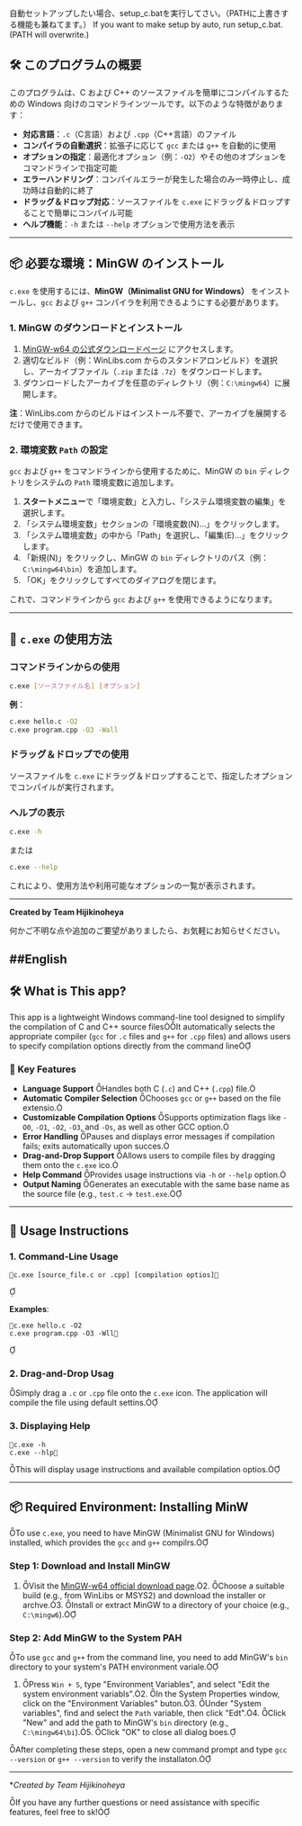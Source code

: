 自動セットアップしたい場合、setup_c.batを実行してさい。（PATHに上書きする機能も兼ねてます。）
If you want to make setup by auto, run setup_c.bat.(PATH will overwrite.)

## 🛠️ このプログラムの概要

このプログラムは、C および C++ のソースファイルを簡単にコンパイルするための Windows 向けのコマンドラインツールです。以下のような特徴があります：

- **対応言語**：`.c`（C言語）および `.cpp`（C++言語）のファイル
- **コンパイラの自動選択**：拡張子に応じて `gcc` または `g++` を自動的に使用
- **オプションの指定**：最適化オプション（例：`-O2`）やその他のオプションをコマンドラインで指定可能
- **エラーハンドリング**：コンパイルエラーが発生した場合のみ一時停止し、成功時は自動的に終了
- **ドラッグ＆ドロップ対応**：ソースファイルを `c.exe` にドラッグ＆ドロップすることで簡単にコンパイル可能
- **ヘルプ機能**：`-h` または `--help` オプションで使用方法を表示

---

## 📦 必要な環境：MinGW のインストール

`c.exe` を使用するには、**MinGW（Minimalist GNU for Windows）** をインストールし、`gcc` および `g++` コンパイラを利用できるようにする必要があります。

### 1. MinGW のダウンロードとインストール

1. [MinGW-w64 の公式ダウンロードページ](https://www.mingw-w64.org/downloads/) にアクセスします。
2. 適切なビルド（例：WinLibs.com からのスタンドアロンビルド）を選択し、アーカイブファイル（`.zip` または `.7z`）をダウンロードします。
3. ダウンロードしたアーカイブを任意のディレクトリ（例：`C:\mingw64`）に展開します。

**注**：WinLibs.com からのビルドはインストール不要で、アーカイブを展開するだけで使用できます。

### 2. 環境変数 `Path` の設定

`gcc` および `g++` をコマンドラインから使用するために、MinGW の `bin` ディレクトリをシステムの `Path` 環境変数に追加します。

1. **スタートメニュー**で「環境変数」と入力し、「システム環境変数の編集」を選択します。
2. 「システム環境変数」セクションの「環境変数(N)...」をクリックします。
3. 「システム環境変数」の中から「Path」を選択し、「編集(E)...」をクリックします。
4. 「新規(N)」をクリックし、MinGW の `bin` ディレクトリのパス（例：`C:\mingw64\bin`）を追加します。
5. 「OK」をクリックしてすべてのダイアログを閉じます。

これで、コマンドラインから `gcc` および `g++` を使用できるようになります。

---

## 🚀 `c.exe` の使用方法

### コマンドラインからの使用

```bash
c.exe [ソースファイル名] [オプション]
```

**例**：

```bash
c.exe hello.c -O2
c.exe program.cpp -O3 -Wall
```

### ドラッグ＆ドロップでの使用

ソースファイルを `c.exe` にドラッグ＆ドロップすることで、指定したオプションでコンパイルが実行されます。

### ヘルプの表示

```bash
c.exe -h
```

または

```bash
c.exe --help
```

これにより、使用方法や利用可能なオプションの一覧が表示されます。

---

**Created by Team Hijikinoheya**

何かご不明な点や追加のご要望がありましたら、お気軽にお知らせください。 

##English
---
## 🛠️ What is This app?
This app is a lightweight Windows command-line tool designed to simplify the compilation of C and C++ source filesIt automatically selects the appropriate compiler (`gcc` for `.c` files and `g++` for `.cpp` files) and allows users to specify compilation options directly from the command line

### 🔑 Key Features

- **Language Support** Handles both C (`.c`) and C++ (`.cpp`) file.
- **Automatic Compiler Selection** Chooses `gcc` or `g++` based on the file extensio.
- **Customizable Compilation Options** Supports optimization flags like `-O0`, `-O1`, `-O2`, `-O3`, and `-Os`, as well as other GCC option.
- **Error Handling** Pauses and displays error messages if compilation fails; exits automatically upon succes.
- **Drag-and-Drop Support** Allows users to compile files by dragging them onto the `c.exe` ico.
- **Help Command** Provides usage instructions via `-h` or `--help` option.
- **Output Naming** Generates an executable with the same base name as the source file (e.g., `test.c` → `test.exe`.

---

## 🚀 Usage Instructions

### 1. Command-Line Usage

```bah
c.exe [source_file.c or .cpp] [compilation optios]
```


**Examples**:

```bah
c.exe hello.c -O2
c.exe program.cpp -O3 -Wll
```


### 2. Drag-and-Drop Usag

Simply drag a `.c` or `.cpp` file onto the `c.exe` icon. The application will compile the file using default settins.

### 3. Displaying Help

```bah
c.exe -h
c.exe --hlp
```


This will display usage instructions and available compilation optios.

---

## 📦 Required Environment: Installing MinW

To use `c.exe`, you need to have MinGW (Minimalist GNU for Windows) installed, which provides the `gcc` and `g++` compilrs.

### Step 1: Download and Install MinGW
1. Visit the [MinGW-w64 official download page](https://www.mingw-w64.org/download/).2. Choose a suitable build (e.g., from WinLibs or MSYS2) and download the installer or archve.3. Install or extract MinGW to a directory of your choice (e.g., `C:\mingw6`).

### Step 2: Add MinGW to the System PAH

To use `gcc` and `g++` from the command line, you need to add MinGW's `bin` directory to your system's PATH environment variale.
1. Press `Win + S`, type "Environment Variables", and select "Edit the system environment variabls".2. In the System Properties window, click on the "Environment Variables" buton.3. Under "System variables", find and select the `Path` variable, then click "Edt".4. Click "New" and add the path to MinGW's `bin` directory (e.g., `C:\mingw64\bi`).5. Click "OK" to close all dialog boes.

After completing these steps, open a new command prompt and type `gcc --version` or `g++ --version` to verify the installaton.

---


**Created by Team Hijikinoheya*

If you have any further questions or need assistance with specific features, feel free to sk! 
